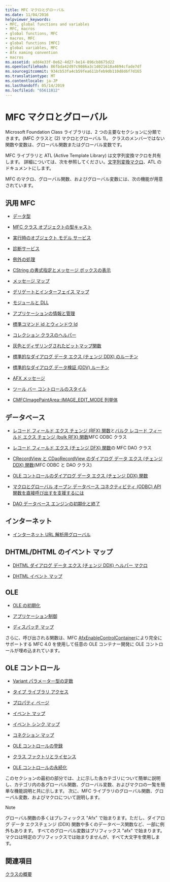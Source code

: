 ```yaml
---
title: MFC マクロとグローバル
ms.date: 11/04/2016
helpviewer_keywords:
- MFC, global functions and variables
- MFC, macros
- global functions, MFC
- macros, MFC
- global functions [MFC]
- global variables, MFC
- Afx naming convention
- macros
ms.assetid: add4e33f-0e62-4d27-be14-896cb8675d22
ms.openlocfilehash: 86fbda42d97c9086a3c1d021618a4694cfade7df
ms.sourcegitcommit: 934cb53fa4cb59fea611bfeb9db110d8d6f7d165
ms.translationtype: MT
ms.contentlocale: ja-JP
ms.lasthandoff: 05/14/2019
ms.locfileid: "65611812"
---
```

# <a name="mfc-macros-and-globals"></a>MFC マクロとグローバル

Microsoft Foundation Class ライブラリは、2 つの主要なセクションに分類できます。(MFC クラスと (2) マクロとグローバル 1)。 クラスのメンバーではない関数や変数は、グローバル関数またはグローバル変数です。

MFC ライブラリと ATL (Active Template Library) は文字列変換マクロを共有します。 詳細については、次を参照してください。[文字列変換マクロ](../../atl/reference/string-conversion-macros.md)、ATL のドキュメントにします。

MFC のマクロ、グローバル関数、およびグローバル変数には、次の機能が用意されています。

## <a name="general-mfc"></a>汎用 MFC

- [データ型](data-types-mfc.md)

- [MFC クラス オブジェクトの型キャスト](type-casting-of-mfc-class-objects.md)

- [実行時のオブジェクト モデル サービス](run-time-object-model-services.md)

- [診断サービス](diagnostic-services.md)

- [例外の処理](exception-processing.md)

- [CString の書式指定とメッセージ ボックスの表示](cstring-formatting-and-message-box-display.md)

- [メッセージ マップ](message-map-macros-mfc.md)

- [デリゲートとインターフェイス マップ](delegate-and-interface-maps.md)

- [モジュールと DLL](extension-dll-macros.md)

- [アプリケーションの情報と管理](application-information-and-management.md)

- [標準コマンド id とウィンドウ Id](standard-command-and-window-ids.md)

- [コレクション クラスのヘルパー](collection-class-helpers.md)

- [灰色とディザリングされたビットマップ関数](gray-and-dithered-bitmap-functions.md)

- [標準的なダイアログ データ エクス (チェンジ DDX) のルーチン](standard-dialog-data-exchange-routines.md)

- [標準的なダイアログ データ検証 (DDV) ルーチン](standard-dialog-data-validation-routines.md)

- [AFX メッセージ](afx-messages.md)

- [ツール バー コントロールのスタイル](toolbar-control-styles.md)

- [CMFCImagePaintArea::IMAGE_EDIT_MODE 列挙体](cmfcimagepaintarea-image-edit-mode-enumeration.md)

## <a name="database"></a>データベース

- [レコード フィールド エクス チェンジ (RFX) 関数](record-field-exchange-functions.md)と[バルク レコード フィールド エクス チェンジ (bulk RFX) 関数](record-field-exchange-functions.md)MFC ODBC クラス

- [レコード フィールド エクス (チェンジ DFX) 関数](record-field-exchange-functions.md)の MFC DAO クラス

- [CRecordView と CDaoRecordView のダイアログ データ エクス (チェンジ DDX) 関数](dialog-data-exchange-functions-for-crecordview-and-cdaorecordview.md)(MFC ODBC と DAO クラス)

- [OLE コントロールのダイアログ データ エクス (チェンジ DDX) 関数](dialog-data-exchange-functions-for-ole-controls.md)

- [マクロとグローバル オープン データベース コネクティビティ (ODBC) API 関数を直接呼び出すを支援するには](database-macros-and-globals.md)

- [DAO データベース エンジンの初期化と終了](dao-database-engine-initialization-and-termination.md)

## <a name="internet"></a>インターネット

- [インターネット URL 解析用グローバル](internet-url-parsing-globals.md)

## <a name="dhtml--dhtml-event-maps"></a>DHTML/DHTML のイベント マップ

- [DHTML ダイアログ データ エクス (チェンジ DDX) ヘルパー マクロ](ddx-dhtml-helper-macros.md)

- [DHTML イベント マップ](dhtml-event-maps.md)

## <a name="ole"></a>OLE

- [OLE の初期化](ole-initialization.md)

- [アプリケーション制御](application-control.md)

- [ディスパッチ マップ](dispatch-maps.md)

さらに、呼び出される関数は、MFC [AfxEnableControlContainer](ole-initialization.md#afxenablecontrolcontainer)により完全にサポートする MFC 4.0 を使用して任意の OLE コンテナー開発に OLE コントロールが埋め込まれています。

## <a name="ole-controls"></a>OLE コントロール

- [Variant パラメーター型の定数](variant-parameter-type-constants.md)

- [タイプ ライブラリ アクセス](type-library-access.md)

- [プロパティ ページ](property-pages-mfc.md)

- [イベント マップ](event-maps.md)

- [イベント シンク マップ](event-sink-maps.md)

- [コネクション マップ](connection-maps.md)

- [OLE コントロールの登録](registering-ole-controls.md)

- [クラス ファクトリとライセンス](class-factories-and-licensing.md)

- [OLE コントロールの永続化](persistence-of-ole-controls.md)

このセクションの最初の部分では、上に示した各カテゴリについて簡単に説明し、カテゴリ内の各グローバル関数、グローバル変数、およびマクロの一覧を簡単な機能説明と共に示します。 次に、MFC ライブラリのグローバル関数、グローバル変数、およびマクロについて説明します。

> [!NOTE]
>  グローバル関数の多くはプレフィックス "Afx" で始まります。ただし、ダイアログ データ エクスチェンジ (DDX) 関数や多くのデータベース関数など、一部に例外もあります。 すべてのグローバル変数はプリフィックス "afx" で始まります。 マクロは特定のプリフィックスでは始まりませんが、すべて大文字を使用します。

## <a name="see-also"></a>関連項目

[クラスの概要](../../mfc/class-library-overview.md)

